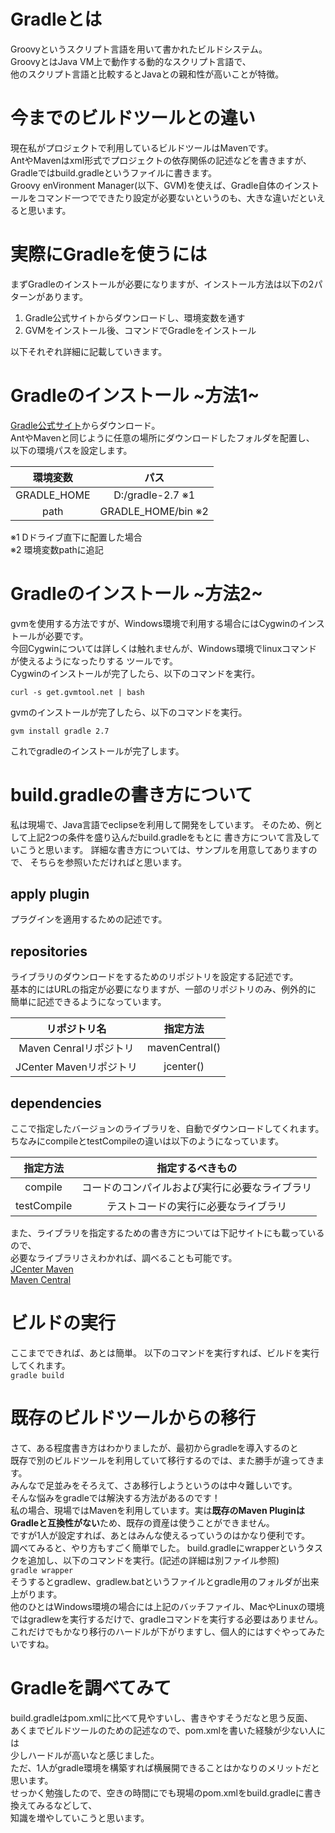 # Gradleとは
Groovyというスクリプト言語を用いて書かれたビルドシステム。<br>
GroovyとはJava VM上で動作する動的なスクリプト言語で、<br>
他のスクリプト言語と比較するとJavaとの親和性が高いことが特徴。

# 今までのビルドツールとの違い
現在私がプロジェクトで利用しているビルドツールはMavenです。<br>
AntやMavenはxml形式でプロジェクトの依存関係の記述などを書きますが、
Gradleではbuild.gradleというファイルに書きます。<br>
Groovy enVironment Manager(以下、GVM)を使えば、Gradle自体のインストールをコマンド一つでできたり設定が必要ないというのも、大きな違いだといえると思います。

# 実際にGradleを使うには
まずGradleのインストールが必要になりますが、インストール方法は以下の2パターンがあります。<br>
1. Gradle公式サイトからダウンロードし、環境変数を通す
1. GVMをインストール後、コマンドでGradleをインストール

以下それぞれ詳細に記載していきます。

# Gradleのインストール ~方法1~
[Gradle公式サイト](http://www.gradle.org/ "Gradle公式サイト")からダウンロード。<br>
AntやMavenと同じように任意の場所にダウンロードしたフォルダを配置し、
以下の環境パスを設定します。

|   環境変数   | パス                    |
|:------------:|:----------------------:|
| GRADLE_HOME  |    D:/gradle-2.7 ※1    |
|     path     | GRADLE_HOME/bin ※2     |
※1 Dドライブ直下に配置した場合<br>
※2 環境変数pathに追記

# Gradleのインストール ~方法2~
gvmを使用する方法ですが、Windows環境で利用する場合にはCygwinのインストールが必要です。<br>
今回Cygwinについては詳しくは触れませんが、Windows環境でlinuxコマンドが使えるようになったりする
ツールです。<br>
Cygwinのインストールが完了したら、以下のコマンドを実行。<br>

`curl -s get.gvmtool.net | bash`

gvmのインストールが完了したら、以下のコマンドを実行。

`gvm install gradle 2.7`

これでgradleのインストールが完了します。

# build.gradleの書き方について
私は現場で、Java言語でeclipseを利用して開発をしています。
そのため、例として上記2つの条件を盛り込んだbuild.gradleをもとに
書き方について言及していこうと思います。
詳細な書き方については、サンプルを用意してありますので、
そちらを参照いただければと思います。

## apply plugin
プラグインを適用するための記述です。

## repositories
ライブラリのダウンロードをするためのリポジトリを設定する記述です。<br>
基本的にはURLの指定が必要になりますが、一部のリポジトリのみ、例外的に
簡単に記述できるようになっています。

|      リポジトリ名       |       指定方法        |
|:--------------------:|:---------------------:|
| Maven Cenralリポジトリ  |    mavenCentral()    |
| JCenter Mavenリポジトリ |    jcenter()         |

## dependencies
ここで指定したバージョンのライブラリを、自動でダウンロードしてくれます。<br>
ちなみにcompileとtestCompileの違いは以下のようになっています。

|  指定方法    |       指定するべきもの                 |
|:-----------:|:------------------------------------:|
| compile     |コードのコンパイルおよび実行に必要なライブラリ|
| testCompile |テストコードの実行に必要なライブラリ         |

また、ライブラリを指定するための書き方については下記サイトにも載っているので、<br>
必要なライブラリさえわかれば、調べることも可能です。<br>
[JCenter Maven]( https://bintray.com/bintray/jcenter "JCenter Maven")<br>
[Maven Central](  http://search.maven.org/ "Maven Central")

# ビルドの実行
ここまでできれば、あとは簡単。
以下のコマンドを実行すれば、ビルドを実行してくれます。<br>
`gradle build`

# 既存のビルドツールからの移行
さて、ある程度書き方はわかりましたが、最初からgradleを導入するのと<br>
既存で別のビルドツールを利用していて移行するのでは、また勝手が違ってきます。<br>
みんなで足並みをそろえて、さあ移行しようというのは中々難しいです。<br>
そんな悩みをgradleでは解決する方法があるのです！<br>
私の場合、現場ではMavenを利用しています。実は**既存のMaven PluginはGradleと互換性がない**ため、既存の資産は使うことができません。<br>
ですが1人が設定すれば、あとはみんな使えるっていうのはかなり便利です。<br>
調べてみると、やり方もすごく簡単でした。
build.gradleにwrapperというタスクを追加し、以下のコマンドを実行。(記述の詳細は別ファイル参照)<br>
`gradle wrapper`<br>
そうするとgradlew、gradlew.batというファイルとgradle用のフォルダが出来上がります。<br>
他のひとはWindows環境の場合には上記のバッチファイル、MacやLinuxの環境ではgradlewを実行するだけで、gradleコマンドを実行する必要はありません。<br>
これだけでもかなり移行のハードルが下がりますし、個人的にはすぐやってみたいですね。

# Gradleを調べてみて
build.gradleはpom.xmlに比べて見やすいし、書きやすそうだなと思う反面、<br>
あくまでビルドツールのための記述なので、pom.xmlを書いた経験が少ない人には<br>少しハードルが高いなと感じました。<br>
ただ、1人がgradle環境を構築すれば横展開できることはかなりのメリットだと思います。<br>
せっかく勉強したので、空きの時間にでも現場のpom.xmlをbuild.gradleに書き換えてみるなどして、<br>知識を増やしていこうと思います。
